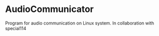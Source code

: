 # AudioCommunicator
Program for audio communication on Linux system. In collaboration with special114
